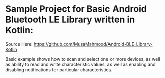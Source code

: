# Sample Project for Basic Android Bluetooth LE Library written in Kotlin:

Source Here: https://github.com/MusaMahmood/Android-BLE-Library-Kotlin

Basic example shows how to scan and select one or more devices, as well as ability to read and write characteristic values, as well as enabling and disabling notifications for particular characteristics. 
